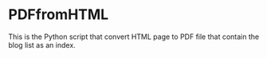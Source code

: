 # PDFfromHTML
This is the Python script that convert HTML page to PDF file that contain the blog list as an index. 
